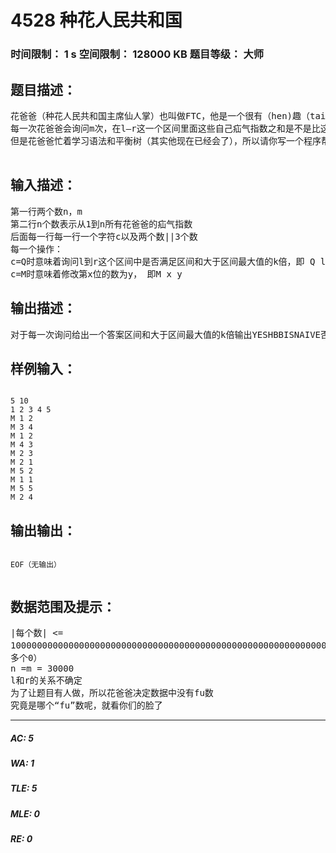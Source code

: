 # 4528 种花人民共和国   
### 时间限制： 1 s     空间限制： 128000 KB     题目等级： 大师  
## 题目描述：  

<pre>
花爸爸（种花人民共和国主席仙人掌）也叫做FTC，他是一个很有（hen)趣（tai）的学（hen）爸（tai）。现在花爸爸复制了n个自己，每个自己有一个疝气指数，放在一条线上。  
每一次花爸爸会询问m次，在l—r这一个区间里面这些自己疝气指数之和是不是比这个区间中的最大疝气指数的k倍大，或者修改第x个自己的疝气值为y  
但是花爸爸忙着学习语法和平衡树（其实他现在已经会了），所以请你写一个程序帮他完成这些操作爸  

</pre>
  
  
## 输入描述：  

<pre>
第一行两个数n，m  
第二行n个数表示从1到n所有花爸爸的疝气指数  
后面每一行每一行一个字符c以及两个数||3个数  
每一个操作：  
c=Q时意味着询问l到r这个区间中是否满足区间和大于区间最大值的k倍，即 Q l r k  
c=M时意味着修改第x位的数为y， 即M x y
</pre>
  
  
## 输出描述：  

<pre>
对于每一次询问给出一个答案区间和大于区间最大值的k倍输出YESHBBISNAIVE否则输出NOHBBISNOTNAIVE
</pre>
  
  
## 样例输入：  

<pre><code>
5 10  
1 2 3 4 5  
M 1 2  
M 3 4  
M 1 2  
M 4 3  
M 2 3  
M 2 1  
M 5 2  
M 1 1  
M 5 5  
M 2 4
</code></pre>
  
  
## 输出输出：  

<pre><code>
EOF（无输出）  

</code></pre>
  
  
## 数据范围及提示：  

<pre>
|每个数| <= 
10000000000000000000000000000000000000000000000000000000000000000000000000000000000000000000000000000000000000000000000000000000000000000000000000000000000000000000000000000（好
多个0）  
n =m = 30000  
l和r的关系不确定  
为了让题目有人做，所以花爸爸决定数据中没有fu数  
究竟是哪个“fu”数呢，就看你们的脸了
</pre>
  
  
***  

##### AC: 5  
##### WA: 1  
##### TLE: 5  
##### MLE: 0  
##### RE: 0  
